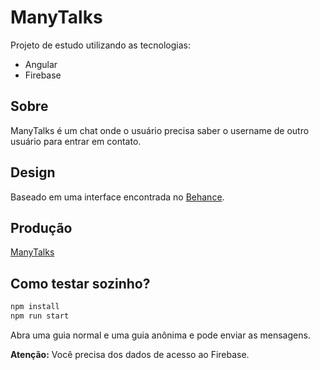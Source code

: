 # ManyTalks


Projeto de estudo utilizando as tecnologias:
- Angular
- Firebase

## Sobre
ManyTalks é um chat onde o usuário precisa saber o username de outro usuário para entrar em contato.


## Design
Baseado em uma interface encontrada no [Behance](https://www.behance.net/gallery/93230543/UI-UX-Chat-App-Neumorphism).


## Produção
[ManyTalks](https://many-talks.vercel.app/)

## Como testar sozinho?
```cmd
npm install
npm run start
```
Abra uma guia normal e uma guia anônima e pode enviar as mensagens.

**Atenção:** Você precisa dos dados de acesso ao Firebase.